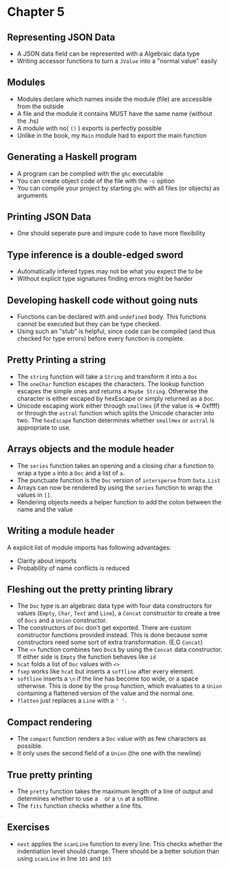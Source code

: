 # Chapter 5

## Representing JSON Data

* A JSON data field can be represented with a Algebraic data type
* Writing accessor functions to turn a `JValue` into a "normal value" easily

## Modules

* Modules declare which names inside the module (file) are accessible from the outside
* A file and the module it contains MUST have the same name (without the .hs)
* A module with no( `()` ) exports is perfectly possible
* Unlike in the book, my `Main` module had to export the main function

## Generating a Haskell program

* A program can be complied with the `ghc` executable
* You can create object code of the file with the `-c` option
* You can compile your project by starting `ghc` with all files (or objects) as arguments

## Printing JSON Data

* One should seperate pure and impure code to have more flexibility

## Type inference is a double-edged sword

* Automatically infered types may not be what you expect the to be
* Without explicit type signatures finding errors might be harder

## Developing haskell code without going nuts

* Functions can be declared with and `undefined` body. This functions cannot be executed but
  they can be type checked.
* Using such an "stub" is helpful, since code can be compiled (and thus checked for type
  errors) before every function is complete.

## Pretty Printing a string

* The `string` function will take a `String` and transform it into a `Doc`
* The `oneChar` function escapes the characters. The lookup function escapes the simple
  ones and returns a `Maybe String`. Otherwise the character is either escaped by hexEscape
  or simply returned as a `Doc`.
* Unicode escaping work either through `smallHex` (if the value is => 0xffff) or through
  the `astral` function which splits the Unicode character into two. The `hexEscape` function
  determines whether `smallHex` or `astral` is appropriate to use.

## Arrays objects and the module header

* The `series` function takes an opening and a closing char a function to wrap a type `a` into
  a `Doc` and a list of `a`.
* The punctuate function is the `Doc` version of `intersperse` from `Data.List`
* Arrays can now be rendered by using the `series` function to wrap the values in `[]`.
* Rendering objects needs a helper function to add the colon between the name and the value

## Writing a module header

A explicit list of module imports has following advantages:
 * Clarity about imports
 * Probability of name conflicts is reduced

## Fleshing out the pretty printing library

* The `Doc` type is an algebraic data type with four data constructors for values (`Empty`,
  `Char`, `Text` and `Line`), a `Concat` constructor to create a tree of `Docs` and a `Union`
  constructor.
* The constructors of `Doc` don't get exported. There are custom constructor functions
  provided instead. This is done because some constructors need some sort of extra
  transformation. (E.G `Concat`)
* The `<>` function combines two `Doc`s by using the `Concat` data constructor. If either
  side is `Empty` the function behaves like `id`
* `hcat` folds a list of `Doc` values with `<>`
* `fsep` works like `hcat` but inserts a `softline` after every element.
* `softline` inserts a `\n` if the line has become too wide, or a space otherwise. This is
  done by the `group` function, which evaluates to a `Union` containing a flattened version
  of the value and the normal one.
* `flatten` just replaces a `Line` with a `' '`.

## Compact rendering

* The `compact` function renders a `Doc` value with as few characters as possible.
* It only uses the second field of a `Union` (the one with the newline)

## True pretty printing

* The `pretty` function takes the maximum length of a line of output and determines whether
  to use a ` ` or a `\n` at a softline.
* The `fits` function checks whether a line fits.

## Exercises

* `nest` applies the `scanLine` function to every line. This checks whether the indentiation
  level should change. There should be a better solution than using `scanLine` in line `101`
  and `103`
